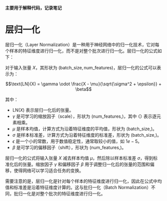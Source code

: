 **主要用于解释代码，记录笔记**



# 层归一化

层归一化（Layer Normalization）是一种用于神经网络中的归一化技术，它对每个样本的特征维度进行归一化，而不是对整个批次进行归一化。层归一化的公式如下：

对于输入张量 $X$，其形状为 $(\text{batch\_size}, \text{num\_features})$，层归一化的公式可以表示为：

$$\text{LN}(X) = \gamma \odot \frac{X - \mu}{\sqrt{\sigma^2 + \epsilon}} + \beta$$

其中：
- $\text{LN}(X)$ 表示层归一化后的张量。
- $\gamma$ 是可学习的缩放因子（scale），形状为 $(\text{num\_features},)$，其中 $\odot$ 表示逐元素相乘。
- $\mu$ 是样本均值，计算方式为沿着特征维度的平均值，形状为 $(\text{batch\_size},)$。
- $\sigma$ 是样本标准差，计算方式为沿着特征维度的标准差，形状为 $(\text{batch\_size},)$。
- $\epsilon$ 是一个小的常数，用于数值稳定性，通常取较小的值，如 $1e-5$。
- $\beta$ 是可学习的偏移因子（shift），形状为 $(\text{num\_features},)$。

层归一化的公式将输入张量 $X$ 减去样本均值 $\mu$，然后除以样本标准差 $\sigma$，得到标准化后的张量。缩放因子 $\gamma$ 和偏移因子 $\beta$ 用于调整归一化后的张量的范围和偏移，使得网络可以学习适合任务的变换。

需要注意的是，层归一化是针对每个样本的特征维度进行归一化，因此在公式中均值和标准差是沿着特征维度计算的。这与批归一化（Batch Normalization）不同，批归一化是对整个批次的特征维度进行归一化。